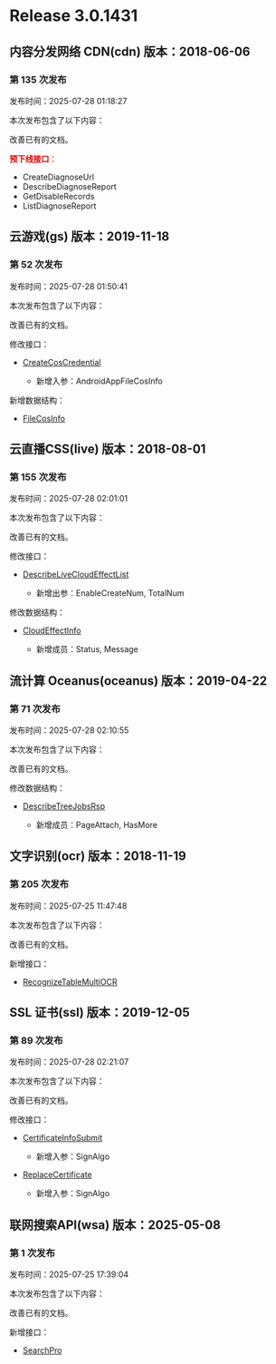 # Release 3.0.1431

## 内容分发网络 CDN(cdn) 版本：2018-06-06

### 第 135 次发布

发布时间：2025-07-28 01:18:27

本次发布包含了以下内容：

改善已有的文档。

<font color="#dd0000">**预下线接口**：</font>

* CreateDiagnoseUrl
* DescribeDiagnoseReport
* GetDisableRecords
* ListDiagnoseReport



## 云游戏(gs) 版本：2019-11-18

### 第 52 次发布

发布时间：2025-07-28 01:50:41

本次发布包含了以下内容：

改善已有的文档。

修改接口：

* [CreateCosCredential](https://cloud.tencent.com/document/api/1162/117909)

	* 新增入参：AndroidAppFileCosInfo


新增数据结构：

* [FileCosInfo](https://cloud.tencent.com/document/api/1162/40743#FileCosInfo)



## 云直播CSS(live) 版本：2018-08-01

### 第 155 次发布

发布时间：2025-07-28 02:01:01

本次发布包含了以下内容：

改善已有的文档。

修改接口：

* [DescribeLiveCloudEffectList](https://cloud.tencent.com/document/api/267/119996)

	* 新增出参：EnableCreateNum, TotalNum


修改数据结构：

* [CloudEffectInfo](https://cloud.tencent.com/document/api/267/20474#CloudEffectInfo)

	* 新增成员：Status, Message




## 流计算 Oceanus(oceanus) 版本：2019-04-22

### 第 71 次发布

发布时间：2025-07-28 02:10:55

本次发布包含了以下内容：

改善已有的文档。

修改数据结构：

* [DescribeTreeJobsRsp](https://cloud.tencent.com/document/api/849/52010#DescribeTreeJobsRsp)

	* 新增成员：PageAttach, HasMore




## 文字识别(ocr) 版本：2018-11-19

### 第 205 次发布

发布时间：2025-07-25 11:47:48

本次发布包含了以下内容：

改善已有的文档。

新增接口：

* [RecognizeTableMultiOCR](https://cloud.tencent.com/document/api/866/121784)



## SSL 证书(ssl) 版本：2019-12-05

### 第 89 次发布

发布时间：2025-07-28 02:21:07

本次发布包含了以下内容：

改善已有的文档。

修改接口：

* [CertificateInfoSubmit](https://cloud.tencent.com/document/api/400/116033)

	* 新增入参：SignAlgo

* [ReplaceCertificate](https://cloud.tencent.com/document/api/400/41667)

	* 新增入参：SignAlgo




## 联网搜索API(wsa) 版本：2025-05-08

### 第 1 次发布

发布时间：2025-07-25 17:39:04

本次发布包含了以下内容：

改善已有的文档。

新增接口：

* [SearchPro](https://cloud.tencent.com/document/api/1806/121811)




